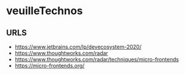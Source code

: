# veuilleTechnos

## URLS
- https://www.jetbrains.com/lp/devecosystem-2020/
- https://www.thoughtworks.com/radar
- https://www.thoughtworks.com/radar/techniques/micro-frontends
- https://micro-frontends.org/
